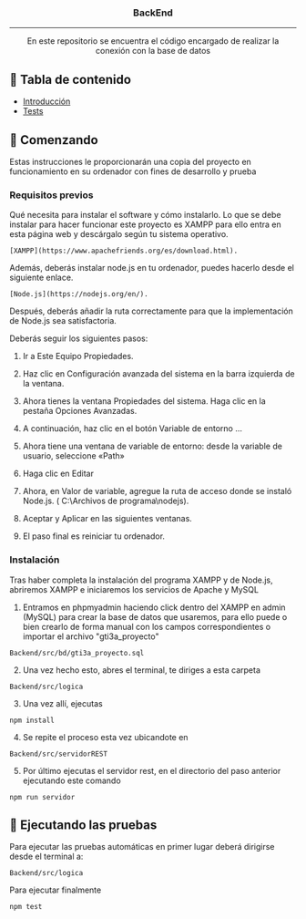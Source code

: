 <h3 align = "center"> BackEnd </h3>

---
<p align = "center"> En este repositorio se encuentra el código encargado de realizar la conexión con la base de datos
    <br>
</p>

## 📝 Tabla de contenido

- [Introducción](#Getting_started)
- [Tests](#tests)

## 🏁 Comenzando <a name = "getting_started"> </a>

Estas instrucciones le proporcionarán una copia del proyecto en funcionamiento en su ordenador con fines de desarrollo y prueba

### Requisitos previos

Qué necesita para instalar el software y cómo instalarlo.
Lo que se debe instalar para hacer funcionar este proyecto es XAMPP para ello entra en esta página web y descárgalo según tu sistema operativo.

```
[XAMPP](https://www.apachefriends.org/es/download.html).
```

Además, deberás instalar node.js en tu ordenador, puedes hacerlo desde el siguiente enlace.

```
[Node.js](https://nodejs.org/en/).
```

Después, deberás añadir la ruta correctamente para que la implementación de Node.js sea satisfactoria.

Deberás seguir los siguientes pasos:

1. Ir a Este Equipo Propiedades.

2. Haz clic en Configuración avanzada del sistema en la barra izquierda de la ventana.

3. Ahora tienes la ventana Propiedades del sistema. Haga clic en la pestaña Opciones Avanzadas.

4. A continuación, haz clic en el botón Variable de entorno …

5. Ahora tiene una ventana de variable de entorno: desde la variable de usuario, seleccione «Path»

6. Haga clic en Editar

7. Ahora, en Valor de variable, agregue la ruta de acceso donde se instaló Node.js. ( C:\Archivos de programa\nodejs\).

8. Aceptar y Aplicar en las siguientes ventanas.

9. El paso final es reiniciar tu ordenador.

### Instalación

Tras haber completa la instalación del programa XAMPP y de Node.js, abriremos XAMPP e iniciaremos los servicios de Apache y MySQL

1. Entramos en phpmyadmin haciendo click dentro del XAMPP en admin (MySQL) para crear la base de datos que usaremos, para ello puede o bien crearlo de forma manual con los campos correspondientes o importar el archivo "gti3a_proyecto" 

```
Backend/src/bd/gti3a_proyecto.sql
```

2. Una vez hecho esto, abres el terminal, te diriges a esta carpeta

```
Backend/src/logica
```

3. Una vez allí, ejecutas

```
npm install
```

4. Se repite el proceso esta vez ubicandote en

```
Backend/src/servidorREST
```

5. Por último ejecutas el servidor rest, en el directorio del paso anterior ejecutando este comando 

```
npm run servidor
```

## 🔧 Ejecutando las pruebas <a name = "tests"> </a>

Para ejecutar las pruebas automáticas en primer lugar deberá dirigirse desde el terminal a:

```
Backend/src/logica
```

Para ejecutar finalmente

```
npm test
```
